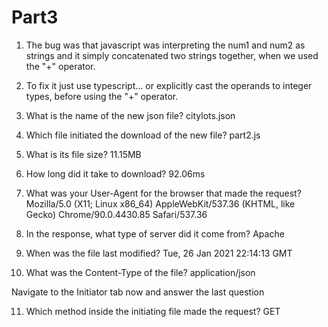 # Part3

1. The bug was that javascript was interpreting the num1 and num2 as strings and it simply concatenated
   two strings together, when we used the "+" operator.

2. To fix it just use typescript... or explicitly cast the operands to integer types, before using the "+" operator.

3. What is the name of the new json file?
   citylots.json
4. Which file initiated the download of the new file?
   part2.js
5. What is its file size?
   11.15MB
6. How long did it take to download?
   92.06ms

7. What was your User-Agent for the browser that made the request?
   Mozilla/5.0 (X11; Linux x86_64) AppleWebKit/537.36 (KHTML, like Gecko) Chrome/90.0.4430.85 Safari/537.36
8. In the response, what type of server did it come from?
   Apache
9. When was the file last modified?
   Tue, 26 Jan 2021 22:14:13 GMT
10. What was the Content-Type of the file?
    application/json

Navigate to the Initiator tab now and answer the last question

11. Which method inside the initiating file made the request?
    GET
